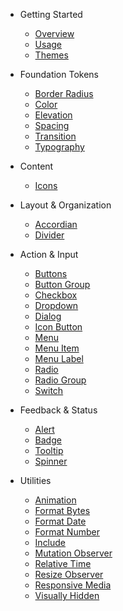 - Getting Started

  - [Overview](/)
  <!-- - [Installation](/getting-started/installation) -->
  - [Usage](/getting-started/usage)
  - [Themes](/getting-started/themes)
  <!-- - [Customizing](/getting-started/customizing) -->
  <!-- - [Localization](/getting-started/localization) -->

- Foundation Tokens

  - [Border Radius](/foundations/border-radius)
  - [Color](/foundations/color)
  - [Elevation](/foundations/elevation)
  - [Spacing](/foundations/spacing)
  - [Transition](/foundations/transition)
  - [Typography](/foundations/typography)

- Content

  - [Icons](/components/icon)

- Layout & Organization

  - [Accordian](/components/accordion)
  - [Divider](/components/divider)

- Action & Input
  <!-- - [Avatar](/components/avatar) -->
  <!-- - [Breadcrumb](/components/breadcrumb) -->
  <!-- - [Breadcrumb Item](/components/breadcrumb-item) -->
  - [Buttons](/components/button)
  - [Button Group](/components/button-group)
  - [Checkbox](/components/checkbox)
  - [Dropdown](/components/dropdown)
  - [Dialog](/components/dialog)
  <!-- - [Card](/components/card) -->
  <!-- - [Color Picker](/components/color-picker) -->
  <!-- - [Drawer](/components/drawer) -->
  - [Icon Button](/components/icon-button)
  <!-- - [Image Comparer](/components/image-comparer) -->
  <!-- - [Input](/components/input) -->
  - [Menu](/components/menu)
  - [Menu Item](/components/menu-item)
  - [Menu Label](/components/menu-label)
  <!-- - [Progress Bar](/components/progress-bar) -->
  <!-- - [Progress Ring](/components/progress-ring) -->
  <!-- - [QR Code](/components/qr-code) -->
  <!-- - [Radio Button](/components/radio-button) -->
  <!-- - [Range](/components/range) -->
  <!-- - [Rating](/components/rating) -->
  <!-- - [Select](/components/select) -->
  <!-- - [Skeleton](/components/skeleton) -->
  <!-- - [Split Panel](/components/split-panel) -->
  <!-- - [Tab Group](/components/tab-group) -->
  <!-- - [Tab](/components/tab) -->
  <!-- - [Tab Panel](/components/tab-panel) -->
  <!-- - [Tag](/components/tag) -->
  <!-- - [Textarea](/components/textarea) -->
  - [Radio](/components/radio)
  - [Radio Group](/components/radio-group)
  - [Switch](/components/switch)

- Feedback & Status

  - [Alert](/components/alert)
  - [Badge](/components/badge)
  - [Tooltip](/components/tooltip)
  - [Spinner](/components/spinner)
  <!--plop:component-->

- Utilities

  <!-- - [Animated Image](/components/animated-image) -->
  - [Animation](/components/animation)
  - [Format Bytes](/components/format-bytes)
  - [Format Date](/components/format-date)
  - [Format Number](/components/format-number)
  - [Include](/components/include)
  - [Mutation Observer](/components/mutation-observer)
  - [Relative Time](/components/relative-time)
  - [Resize Observer](/components/resize-observer)
  - [Responsive Media](/components/responsive-media)
  - [Visually Hidden](/components/visually-hidden)
